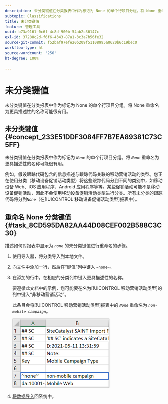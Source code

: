 ```yaml
---
description: 未分类键值在分类报表中作为标记为 None 的单个行项目分组。将 None 重命名为更具描述性的名称可能很有用。
subtopic: Classifications
title: 未分类键值
feature: 管理工具
uuid: b73a9161-0c6f-4c8d-900b-54ab2c36147c
exl-id: 37288c2d-f6f6-4343-87a1-3c3a7b56fe32
source-git-commit: f52baf97efe20b209f51108995a0620b6c19bec0
workflow-type: ht
source-wordcount: '256'
ht-degree: 100%

---
```


# 未分类键值

未分类键值在分类报表中作为标记为 None 的单个行项目分组。将 None 重命名为更具描述性的名称可能很有用。

## 未分类键值 {#concept_233E51DDF3084FF7B7EA89381C73C5FF}

未分类键值在分类报表中作为标记为 *`None`* 的单个行项目分组。将 *`None`* 重命名为更具描述性的名称可能很有用。

例如，假设跟踪代码包含的信息描述与跟踪代码关联的移动营销活动的类型。您正在使用分类（移动设备促销活动类型）将这些跟踪代码分到不同的类别中，如移动设备 Web、iOS 应用程序、Android 应用程序等等。某些促销活动可能不是移动设备促销活动，因此不会使用移动设备促销活动类型进行分类。所有未分类的跟踪代码将分到&#x200B;*`None`*（在[!UICONTROL 移动设备促销活动类型]报表中）。

## 重命名 None 分类键值 {#task_8CD595DA82AA44D08CEF002B588C3C30}

<!-- 

t_rename_classification_none.xml

 -->

描述如何对报表中显示为 *`none`* 的未分类键值进行重命名的步骤。

1. 使用导入器，将分类导入到本地文件。
1. 向文件中添加一行，然后在“键值”列中键入 `~none~`。
1. 在添加的行中，在相应的分类列中键入更具描述性的名称。

   要遵循此文档中的示例，您可能要在名为[!UICONTROL 移动营销活动类型]的列中键入“非移动营销活动”。

   此条目会将[!UICONTROL 移动营销活动类型]报表中的 *`None`* 重命名为 *`non-mobile campaign`*。

   ![未分类键值示例](/help/components/classifications/importer/assets/non-classified-key.png)

1. [将数据导入](/help/components/classifications/importer/import-file.md)回系统中。
